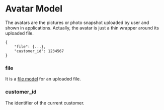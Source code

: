 # Avatar Model

The avatars are the pictures or photo snapshot uploaded by user and shown in applications.
Actually, the avatar is just a thin wrapper around its uploaded file.

```
{
    "file": {...},
    "customer_id": 1234567
}
```

### file

It is a [file model](./file.md) for an uploaded file.

### customer_id

The identifier of the current customer.